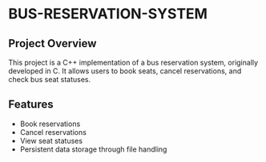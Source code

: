 # BUS-RESERVATION-SYSTEM

## Project Overview
This project is a C++ implementation of a bus reservation system, originally developed in C. It allows users to book seats, cancel reservations, and check bus seat statuses.

## Features
- Book reservations
- Cancel reservations
- View seat statuses
- Persistent data storage through file handling